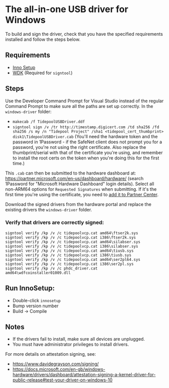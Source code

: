 # The all-in-one USB driver for Windows

To build and sign the driver, check that you have the specified requirements installed and follow the steps below.

## Requirements

- [Inno Setup](http://www.jrsoftware.org/isdl.php)
- [WDK](https://docs.microsoft.com/windows-hardware/drivers/download-the-wdk) (Required for `signtool`)

## Steps

Use the Developer Command Prompt for Visual Studio instead of the regular Command Prompt to make sure all the paths are set up correctly. In the `windows-driver` folder:

- `makecab /f TidepoolUSBDriver.ddf`
- `signtool sign /v /tr http://timestamp.digicert.com /td sha256 /fd sha256 /s my /n "Tidepool Project" /sha1 <tidepool_cert_thumbprint> disk1\TidepoolUSBDriver.cab` (You'll need the hardware token and the password in 1Password - if the SafeNet client does not prompt you for a password, you're not using the right certificate. Also replace the thumbprint/serial with that of the certificate you're using, and remember to install the root certs on the token when you're doing this for the first time.)

This `.cab` can then be submitted to the hardware dashboard at: https://partner.microsoft.com/en-us/dashboard/hardware/ (search 1Password for "Microsoft Hardware Dashboard" login details). Select all non-ARM64 options for `Requested Signatures` when submitting. If it's the first time you're using the certificate, you need to [add it to Partner Center](https://docs.microsoft.com/en-us/windows-hardware/drivers/dashboard/update-a-code-signing-certificate).

Download the signed drivers from the hardware portal and replace the existing drivers the `windows-driver` folder.

### Verify that drivers are correctly signed:

	signtool verify /kp /v /c tidepoolvcp.cat amd64\ftser2k.sys
	signtool verify /kp /v /c tidepoolvcp.cat i386\ftser2k.sys
	signtool verify /kp /v /c tidepoolvcp.cat amd64\silabser.sys
	signtool verify /kp /v /c tidepoolvcp.cat i386\silabser.sys
	signtool verify /kp /v /c tidepoolvcp.cat amd64\tiusb.sys
	signtool verify /kp /v /c tidepoolvcp.cat i386\tiusb.sys
	signtool verify /kp /v /c tidepoolvcp.cat amd64\ser2pl64.sys
	signtool verify /kp /v /c tidepoolvcp.cat i386\ser2pl.sys
	signtool verify /kp /v /c phdc_driver.cat amd64\wdfcoinstaller01009.dll
	
## Run InnoSetup:
- Double-click `innosetup`
- Bump version number
- Build -> Compile

## Notes

- If the drivers fail to install, make sure all devices are unplugged.
- You must have administrator privileges to install drivers.

For more details on attestation signing, see:
- https://www.davidegrayson.com/signing/
- https://docs.microsoft.com/en-gb/windows-hardware/drivers/dashboard/attestation-signing-a-kernel-driver-for-public-release#test-your-driver-on-windows-10
